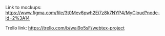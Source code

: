Link to mockups: https://www.figma.com/file/3t0Mev6pwh2Ei7z8k7NYP4/MyCloud?node-id=2%3A14

Trello link: https://trello.com/b/wai9o5sF/webtex-project
